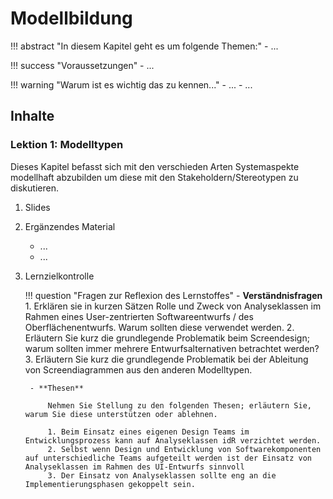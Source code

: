 # Modellbildung

!!! abstract "In diesem Kapitel geht es um folgende Themen:"
    - ...

!!! success "Voraussetzungen"
    - ...

!!! warning "Warum ist es wichtig das zu kennen..."
    - ...
    - ...


## Inhalte

### Lektion 1: Modelltypen

Dieses Kapitel befasst sich mit den verschieden Arten Systemaspekte modellhaft abzubilden um diese mit den Stakeholdern/Stereotypen zu diskutieren. 

1. Slides
2. Ergänzendes Material
    - ...
    - ...
3. Lernzielkontrolle

    !!! question "Fragen zur Reflexion des Lernstoffes"
        - **Verständnisfragen**
            1. Erklären sie in kurzen Sätzen Rolle und Zweck von Analyseklassen im Rahmen eines User-zentrierten Softwareentwurfs / des Oberflächenentwurfs. Warum sollten diese verwendet werden.
            2. Erläutern Sie kurz die grundlegende Problematik beim Screendesign; warum sollten immer mehrere Entwurfsalternativen betrachtet werden?
            3. Erläutern Sie kurz die grundlegende Problematik bei der Ableitung von Screendiagrammen aus den anderen Modelltypen.
        
        - **Thesen**
            
            Nehmen Sie Stellung zu den folgenden Thesen; erläutern Sie, warum Sie diese unterstützen oder ablehnen.
            
            1. Beim Einsatz eines eigenen Design Teams im Entwicklungsprozess kann auf Analyseklassen idR verzichtet werden. 
            2. Selbst wenn Design und Entwicklung von Softwarekomponenten auf unterschiedliche Teams aufgeteilt werden ist der Einsatz von Analyseklassen im Rahmen des UI-Entwurfs sinnvoll
            3. Der Einsatz von Analyseklassen sollte eng an die Implementierungsphasen gekoppelt sein.